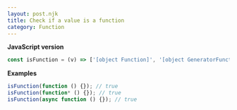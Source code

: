 ```yaml
---
layout: post.njk
title: Check if a value is a function
category: Function
---
```


**JavaScript version**

```js
const isFunction = (v) => ['[object Function]', '[object GeneratorFunction]', '[object AsyncFunction]', '[object Promise]'].includes(Object.prototype.toString.call(v));
```

**Examples**

```js
isFunction(function () {}); // true
isFunction(function* () {}); // true
isFunction(async function () {}); // true
```
